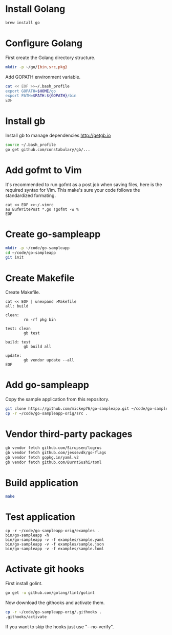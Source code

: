 # Install Golang

```bash
brew install go
```

# Configure Golang

First create the Golang directory structure.

```bash
mkdir -p ~/go/{bin,src,pkg}
```

Add GOPATH environment variable.

```bash
cat << EOF >>~/.bash_profile
export GOPATH=$HOME/go
export PATH=$PATH:${GOPATH}/bin
EOF
```

# Install gb

Install gb to manage dependencies http://getgb.io

```bash
source ~/.bash_profile
go get github.com/constabulary/gb/...
```

# Add gofmt to Vim

It's recommended to run gofmt as a post job when saving files, here is the required syntax for Vim. This make's
sure your code follows the standardized formating.

```
cat << EOF >>~/.vimrc
au BufWritePost *.go !gofmt -w %
EOF
```

# Create go-sampleapp

```bash
mkdir -p ~/code/go-sampleapp
cd ~/code/go-sampleapp
git init
```

# Create Makefile

Create Makefile.

```
cat << EOF | unexpand >Makefile
all: build

clean:
        rm -rf pkg bin

test: clean
        gb test

build: test
        gb build all

update:
        gb vendor update --all
EOF
```

# Add go-sampleapp

Copy the sample application from this repository.

```bash
git clone https://github.com/mickep76/go-sampleapp.git ~/code/go-sampleapp-orig
cp -r ~/code/go-sampleapp-orig/src .
```

# Vendor third-party packages

```bash
gb vendor fetch github.com/Sirupsen/logrus
gb vendor fetch github.com/jessevdk/go-flags
gb vendor fetch gopkg.in/yaml.v2
gb vendor fetch github.com/BurntSushi/toml
```

# Build application

```bash
make
```

# Test application

```
cp -r ~/code/go-sampleapp-orig/examples .
bin/go-sampleapp -h
bin/go-sampleapp -v -f examples/sample.yaml
bin/go-sampleapp -v -f examples/sample.json
bin/go-sampleapp -v -f examples/sample.toml
```

# Activate git hooks

First install golint.

```bash
go get -u github.com/golang/lint/golint
```

Now download the githooks and activate them.

```bash
cp -r ~/code/go-sampleapp-orig/.githooks .
.githooks/activate
```

If you want to skip the hooks just use "--no-verify".
